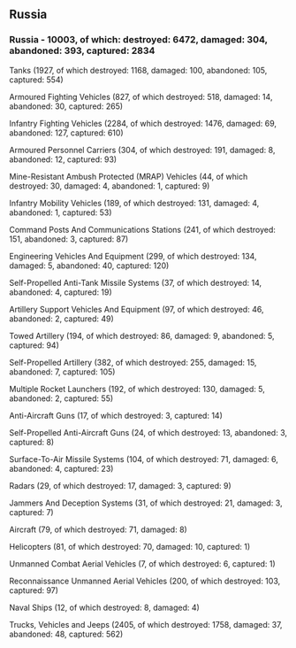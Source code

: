 
 
 ## Russia
 
 ### Russia - 10003, of which: destroyed: 6472, damaged: 304, abandoned: 393, captured: 2834

 

 

 Tanks (1927, of which destroyed: 1168, damaged: 100, abandoned: 105, captured: 554)

 Armoured Fighting Vehicles (827, of which destroyed: 518, damaged: 14, abandoned: 30, captured: 265)

 Infantry Fighting Vehicles (2284, of which destroyed: 1476, damaged: 69, abandoned: 127, captured: 610)

 Armoured Personnel Carriers (304, of which destroyed: 191, damaged: 8, abandoned: 12, captured: 93)

 Mine-Resistant Ambush Protected (MRAP) Vehicles (44, of which destroyed: 30, damaged: 4, abandoned: 1, captured: 9)

 Infantry Mobility Vehicles (189, of which destroyed: 131, damaged: 4, abandoned: 1, captured: 53)

 Command Posts And Communications Stations (241, of which destroyed: 151, abandoned: 3, captured: 87)

 Engineering Vehicles And Equipment (299, of which destroyed: 134, damaged: 5, abandoned: 40, captured: 120)

 Self-Propelled Anti-Tank Missile Systems (37, of which destroyed: 14, abandoned: 4, captured: 19)

 Artillery Support Vehicles And Equipment (97, of which destroyed: 46, abandoned: 2, captured: 49)

 Towed Artillery (194, of which destroyed: 86, damaged: 9, abandoned: 5, captured: 94)

 Self-Propelled Artillery (382, of which destroyed: 255, damaged: 15, abandoned: 7, captured: 105)

 Multiple Rocket Launchers (192, of which destroyed: 130, damaged: 5, abandoned: 2, captured: 55)

 Anti-Aircraft Guns (17, of which destroyed: 3, captured: 14)

 Self-Propelled Anti-Aircraft Guns (24, of which destroyed: 13, abandoned: 3, captured: 8)

 Surface-To-Air Missile Systems (104, of which destroyed: 71, damaged: 6, abandoned: 4, captured: 23)

 Radars (29, of which destroyed: 17, damaged: 3, captured: 9)

 Jammers And Deception Systems (31, of which destroyed: 21, damaged: 3, captured: 7)

 Aircraft (79, of which destroyed: 71, damaged: 8)

 Helicopters (81, of which destroyed: 70, damaged: 10, captured: 1)

 Unmanned Combat Aerial Vehicles (7, of which destroyed: 6, captured: 1)

 Reconnaissance Unmanned Aerial Vehicles (200, of which destroyed: 103, captured: 97)

 Naval Ships (12, of which destroyed: 8, damaged: 4)

 Trucks, Vehicles and Jeeps (2405, of which destroyed: 1758, damaged: 37, abandoned: 48, captured: 562)

